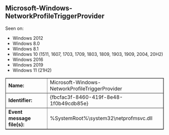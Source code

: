 ## Microsoft-Windows-NetworkProfileTriggerProvider

Seen on:
* Windows 2012
* Windows 8.0
* Windows 8.1
* Windows 10 (1511, 1607, 1703, 1709, 1803, 1809, 1903, 1909, 2004, 20H2)
* Windows 2016
* Windows 2019
* Windows 11 (21H2)

<table border="1" class="docutils">
  <tbody>
    <tr>
      <td><b>Name:</b></td>
      <td>Microsoft-Windows-NetworkProfileTriggerProvider</td>
    </tr>
    <tr>
      <td><b>Identifier:</b></td>
      <td>{fbcfac3f-8460-419f-8e48-1f0b49cdb85e}</td>
    </tr>
    <tr>
      <td><b>Event message file(s):</b></td>
      <td>%SystemRoot%\system32\netprofmsvc.dll</td>
    </tr>
  </tbody>
</table>

&nbsp;

